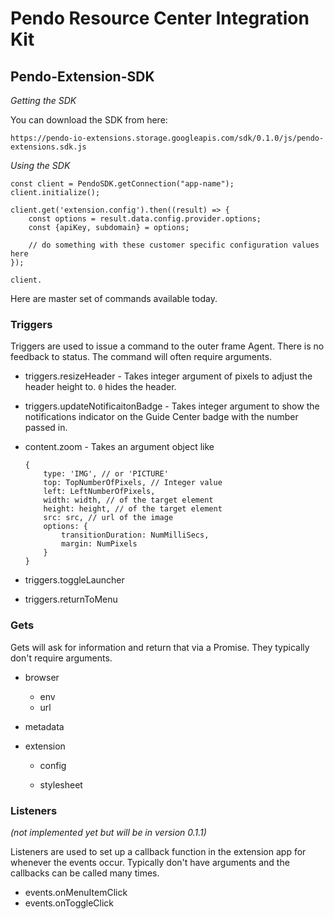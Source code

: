 # Pendo Resource Center Integration Kit

## Pendo-Extension-SDK

_Getting the SDK_

You can download the SDK from here:

`https://pendo-io-extensions.storage.googleapis.com/sdk/0.1.0/js/pendo-extensions.sdk.js`

_Using the SDK_

```
const client = PendoSDK.getConnection("app-name");
client.initialize();

client.get('extension.config').then((result) => {
    const options = result.data.config.provider.options;
    const {apiKey, subdomain} = options;
    
    // do something with these customer specific configuration values here
});

client.
```



Here are master set of commands available today.

### Triggers

Triggers are used to issue a command to the outer frame Agent. There is no feedback to status. The command will often require arguments.

 * triggers.resizeHeader - Takes integer argument of pixels to adjust the header height to. `0` hides the header.

 * triggers.updateNotificaitonBadge - Takes integer argument to show the notifications indicator on the Guide Center badge with the number passed in.

 * content.zoom - Takes an argument object like 

   ```
   {
       type: 'IMG', // or 'PICTURE'
       top: TopNumberOfPixels, // Integer value
       left: LeftNumberOfPixels,
       width: width, // of the target element
       height: height, // of the target element
       src: src, // url of the image
       options: {
           transitionDuration: NumMilliSecs,
           margin: NumPixels
       }
   }
   ```

   

 * triggers.toggleLauncher

 * triggers.returnToMenu

   

### Gets

Gets will ask for information and return that via a Promise. They typically don't require arguments.

 * browser 

    * env
    * url

 * metadata

 * extension

    * config

    * stylesheet

      

### Listeners 

_(not implemented yet but will be in version 0.1.1)_

Listeners are used to set up a callback function in the extension app for whenever the events occur. Typically don't have arguments and the callbacks can be called many times.

 * events.onMenuItemClick
 * events.onToggleClick
